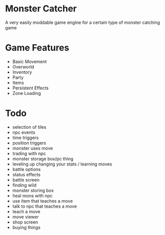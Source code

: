 # Monster Catcher
A very easily moddable game engine for a certain type of monster catching game

# Game Features
- Basic Movement
- Overworld
- Inventory
- Party
- Items
- Persistent Effects
- Zone Loading

# Todo
- selection of tiles
- npc events
- time triggers
- position triggers
- monster uses move
- trading with npc
- monster storage box/pc thing
- leveling up changing your stats / learning moves
- battle options
- status effects
- battle screen
- finding wild
- monster storing box
- heal mons with npc
- use item that teaches a move
- talk to npc that teaches a move
- teach a move
- move viewer
- shop screen
- buying things
